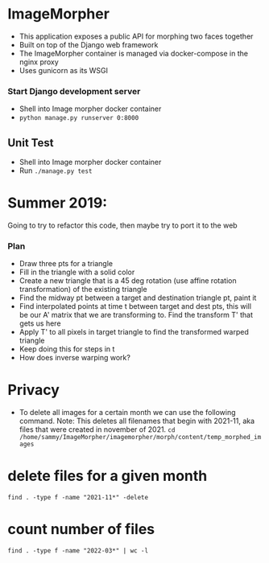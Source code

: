 # ImageMorpher
* This application exposes a public API for morphing two faces together
* Built on top of the Django web framework
* The ImageMorpher container is managed via docker-compose in the nginx proxy
* Uses gunicorn as its WSGI

### Start Django development server
* Shell into Image morpher docker container
* `python manage.py runserver 0:8000`

## Unit Test
* Shell into Image morpher docker container
* Run `./manage.py test`

### 

# Summer 2019:
Going to try to refactor this code, then maybe try to port it to the web

### Plan
* Draw three pts for a triangle
* Fill in the triangle with a solid color
* Create a new triangle that is a 45 deg rotation (use affine rotation transformation) of the existing triangle
* Find the midway pt between a target and destination triangle pt, paint it
* Find interpolated points at time t between target and dest pts, this will be our A' matrix that we are transforming to.  Find the transform T' that gets us here
* Apply T' to all pixels in target triangle to find the transformed warped triangle
* Keep doing this for steps in t
* How does inverse warping work?

# Privacy
* To delete all images for a certain month we can use the following command.  Note: This deletes all filenames that begin with 2021-11, aka files that were created in november of 2021. 
`cd /home/sammy/ImageMorpher/imagemorpher/morph/content/temp_morphed_images`

# delete files for a given month
`find . -type f -name "2021-11*" -delete`

# count number of files
`find . -type f -name "2022-03*" | wc -l`

